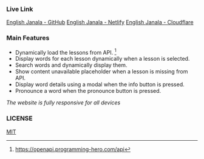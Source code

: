 ### Live Link

[English Janala - GitHub](https://nowroz.github.io/english-janala)
[English Janala - Netlify](https://english-janala-nowroz.netlify.app)
[English Janala - Cloudflare](https://english-janala-nowroz.pages.dev)

### Main Features

- Dynamically load the lessons from API. [^1]
- Display words for each lesson dynamically when a lesson is selected.
- Search words and dynamically display them.
- Show content unavailable placeholder when a lesson is missing from API.
- Display word details using a modal when the info button is pressed.
- Pronounce a word when the pronounce button is pressed.

_The website is fully responsive for all devices_

[^1]: https://openapi.programming-hero.com/api

### LICENSE

[MIT](LICENSE)

